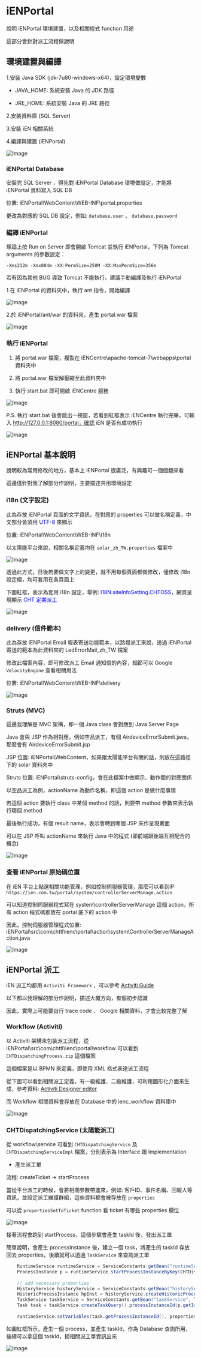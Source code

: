 # iENPortal

說明 iENPortal 環境建置，以及相關程式 function 用途

這部分會針對派工流程做說明

## 環境建置與編譯

1.安裝 Java SDK (jdk-7u80-windows-x64)，設定環境變數

* JAVA_HOME: 系統安裝 Java 的 JDK 路徑

* JRE_HOME: 系統安裝 Java 的 JRE 路徑

2.安裝資料庫 (SQL Server)

3.安裝 iEN 相關系統

4.編譯與建置 (iENPortal)

![Image](iENPortal/environment.png)

### iENPortal Database

安裝完 SQL Server ，得先對 iENPortal Database 環境做設定，才能將 iENPortal 資料寫入 SQL DB

位置: iENPortal\WebContent\WEB-INF\portal.properties

更改為對應的 SQL DB 設定，例如: `database.user` 、 `database.password`

### 編譯 iENPortal

理論上按 Run on Server 即會開啟 Tomcat 並執行 iENPortal，下列為 Tomcat arguments 的參數設定：

`-Xms212m -Xmx804m -XX:PermSize=250M -XX:MaxPermSize=356m`

若有因為其他 BUG 導致 Tomcat 不能執行，建議手動編譯及執行 iENPortal

1.在 iENPortal 的資料夾中，執行 ant 指令，開始編譯

![Image](iENPortal/ant.png)
 
2.於 iENPortal/ant/war 的資料夾，產生 portal.war 檔案
 
![Image](iENPortal/war.png)

### 執行 iENPortal

1. 將 portal.war 檔案，複製在 iENCentre\apache-tomcat-7\webapps\portal 資料夾中

2. 將 portal.war 檔案解壓縮至此資料夾中

3. 執行 start.bat 即可開啟 iENCentre 服務
 
![Image](iENPortal/start.png)
 
P.S. 執行 start.bat 後會跳出一視窗，若看到紅框表示 iENCentre 執行完畢，可輸入 http://127.0.0.1:8080/portal，確認 iEN 是否有成功執行

![Image](iENPortal/run.png)

## iENPortal 基本說明

說明較為常用修改的地方，基本上 iENPortal 很廣泛，有興趣可一個個翻來看

這邊僅針對我了解部分作說明，主要描述共用環境設定

### i18n (文字設定)

此為存放 iENPortal 頁面的文字資訊，在對應的 properties 可以做名稱定義，中文部分皆須用 <font color=blue>UTF-8</font> 來顯示

位置: iENPortal\WebContent\WEB-INF\i18n

以太陽能平台來說，相關名稱定義均在 `solar_zh_TW.properties` 檔案中

![Image](iENPortal/i18n.png) 

透過此方式，日後若要做文字上的變更，就不用每個頁面都做修改，僅修改 i18n 設定檔，均可套用在各頁面上

下圖紅框，表示為套用 i18n 設定，舉例: <font color=blue>I18N.siteInfoSetting.CHTOSS</font>，網頁呈現顯示 <font color=blue>CHT 定期派工</font>

![Image](iENPortal/name.png) 

### delivery (信件範本)

此為存放 iENPortal Email 報表寄送功能範本，以路燈派工來說，透過 iENPortal 寄送的範本為此資料夾的 LedErrorMail_zh_TW 檔案

修改此檔案內容，即可修改派工 Email 通知信的內容，細節可以 Google `VelocityEngine` 查看相關用法

位置: iENPortal\WebContent\WEB-INF\delivery

![Image](iENPortal/delivery.png) 

### Struts (MVC)

這邊我理解是 MVC 架構，即一個 Java class 會對應到 Java Server Page

Java 會與 JSP 作為相對應，例如空品派工，有個 AirdeviceErrorSubmit.java，那麼會有 AirdeviceErrorSubmit.jsp

JSP 位置: iENPortal\WebContent，如果跟太陽能平台有關的話，則放在這路徑下的 solar 資料夾中

Struts 位置: iENPortal\struts-config，會在此檔案中做顯示、動作間的對應關係

以空品派工為例，actionName 為動作名稱，即這個 action 是做什麼事情

若這個 action 要執行 class 中某個 method 的話，則要帶 method 參數來表示執行哪個 method

最後執行成功，有個 result name，表示會轉到哪個 JSP 來作呈現畫面

可以在 JSP 呼叫 actionName 來執行 Java 中的程式 (即前端跟後端互相配合的概念)

![Image](iENPortal/air.png)

### 查看 iENPortal 原始碼位置

在 iEN 平台上點選相關功能管理，例如控制伺服器管理，那麼可以看到IP: `https://ien.com.tw/portal/system/controllerServerManage.action`

可以知道控制伺服器程式寫在 system\controllerServerManage 這個 action，所有 action 程式碼都放在 portal 底下的 action 中

因此，控制伺服器管理程式位置: iENPortal\src\com\chttl\ienc\portal\action\system\ControllerServerManageAction.java

![Image](iENPortal/source.png)

## iENPortal 派工

iEN 派工均都用 `Activiti Framework` ，可以參考 <a href="https://www.activiti.org/userguide/" target="_blank">Activiti Guide</a>

以下都以我理解的部分作說明，描述大概方向，有個初步認識

因此，實際上可能要自行 trace code 、 Google 相關資料，才會比較完整了解

### Workflow (Activiti)

以 Activiti 架構來包裝派工流程，從 iENPortal\src\com\chttl\ienc\portal\workflow 可以看到 `CHTDispatchingProcess.zip` 這個檔案

這個檔案是以 BPMN 來定義，即使用 XML 格式表達派工流程

從下圖可以看到相關派工定義，有一級維護、二級維護，可利用圖形化介面來生成，參考資料: <a href="https://www.activiti.org/userguide/#activitiDesigner" target="_blank">Activiti Designer editor</a>

而 Workflow 相關資料會存放在 Database 中的 ienc_workflow 資料庫中

![Image](iENPortal/bpmn.png)

### CHTDispatchingService (太陽能派工)

從 workflow\service 可看到 `CHTDispatchingService` 及 `CHTDispatchingServiceImpl` 檔案，分別表示為 Interface 跟 Implementation 

* 產生派工單

流程: createTicket -> startProcess

當從平台派工的時候，會將相關參數帶進來，例如: 客戶ID、事件名稱、回報人等資訊，並設定派工維護群組，這些資料都會被存放在 `properties`

可以從 `propertiesSetToTicket` function 看 ticket 有哪些 properties 欄位

![Image](iENPortal/create.png)

接著流程會跑到 startProcess，這個步驟會產生 taskId 後，發出派工單

簡單說明，會產生 processInstance 後，建立一個 task，將產生的 taskId 存放回去 properties，後續就可以透過 `TaskService` 來查詢派工單

```java
	RuntimeService runtimeService = ServiceConstants.getBean("runtimeService", RuntimeService.class);
	ProcessInstance p = runtimeService.startProcessInstanceByKey(CHTDispatchingDef.NAME, properties);	
			
	// add necessary properties
	HistoryService historyService = ServiceConstants.getBean("historyService", HistoryService.class);
	HistoricProcessInstance hpInst = historyService.createHistoricProcessInstanceQuery().processInstanceId(p.getId()).singleResult();
	TaskService taskService = ServiceConstants.getBean("taskService", TaskService.class);	
	Task task = taskService.createTaskQuery().processInstanceId(p.getId()).singleResult();
	
	runtimeService.setVariables(task.getProcessInstanceId(), properties);
```

如圖紅框所示，產生一個 process，並產生 taskId，作為 Database 查詢所用，後續可以拿這個 taskId，撈相關派工單資訊出來

![Image](iENPortal/startProcess.png)

